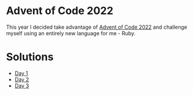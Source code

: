 # Advent of Code 2022

This year I decided take advantage of [Advent of Code 2022](https://adventofcode.com/2022) and challenge myself using an entirely new language for me - Ruby.

# Solutions

- [Day 1](./day1)
- [Day 2](./day2)
- [Day 3](./day3)
